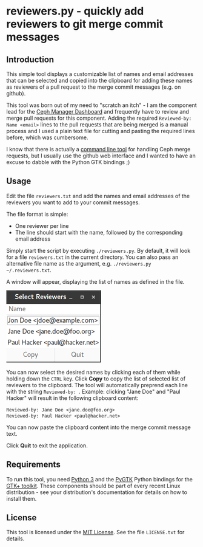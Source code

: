 # reviewers.py - quickly add reviewers to git merge commit messages

## Introduction

This simple tool displays a customizable list of names and email addresses that
can be selected and copied into the clipboard for adding these names as
reviewers of a pull request to the merge commit messages (e.g. on github).

This tool was born out of my need to "scratch an itch" - I am the component lead
for the [Ceph Manager Dashboard](https://ceph.com/) and frequently have to
review and merge pull requests for this component. Adding the required
`Reviewed-by: Name <email>` lines to the pull requests that are being merged is
a manual process and I used a plain text file for cutting and pasting the
required lines before, which was cumbersome.

I know that there is actually a [command line
tool](https://github.com/batrick/ceph/blob/master/src/script/ptl-tool.py) for
handling Ceph merge requests, but I usually use the github web interface and I
wanted to have an excuse to dabble with the Python GTK bindings
;)

## Usage

Edit the file `reviewers.txt` and add the names and email addresses of the
reviewers you want to add to your commit messages.

The file format is simple:

* One reviewer per line
* The line should start with the name, followed by the corresponding email address

Simply start the script by executing `./reviewers.py`. By default, it will look
for a file `reviewers.txt` in the current directory. You can also pass an
alternative file name as the argument, e.g. `./reviewers.py ~/.reviewers.txt`.

A window will appear, displaying the list of names as defined in the file.

![Screen shot](screenshot.png "Screen shot")

You can now select the desired names by clicking each of them while holding down
the `CTRL` key. Click **Copy** to copy the list of selected list of reviewers to
the clipboard. The tool will automatically preprend each line with the string
`Reviewed-by: `. Example: clicking "Jane Doe" and "Paul Hacker" will result in
the following clipboard content:

```
Reviewed-by: Jane Doe <jane.doe@foo.org>
Reviewed-by: Paul Hacker <paul@hacker.net>
```

You can now paste the clipboard content into the merge commit message text.

Click **Quit** to exit the application.

## Requirements

To run this tool, you need [Python 3](https://www.python.org/) and the
[PyGTK](http://www.pygtk.org/) Python bindings for the [GTK+
toolkit](https://www.gtk.org/). These components should be part of every recent
Linux distribution - see your distribution's documentation for details on how to
install them.

## License

This tool is licensed under the [MIT
License](https://opensource.org/licenses/MIT). See the file `LICENSE.txt` for
details.